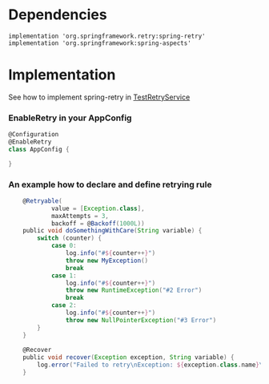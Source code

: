 # Dependencies
    implementation 'org.springframework.retry:spring-retry'
    implementation 'org.springframework:spring-aspects'
    

# Implementation
See how to implement spring-retry in [TestRetryService](src/main/groovy/com/huantt/springretry/service/TestRetryService.groovy)

### EnableRetry in your AppConfig
```Groovy
@Configuration
@EnableRetry
class AppConfig {

}

```
### An example how to declare and define retrying rule
```Groovy
    @Retryable(
            value = [Exception.class],
            maxAttempts = 3,
            backoff = @Backoff(1000L))
    public void doSomethingWithCare(String variable) {
        switch (counter) {
            case 0:
                log.info("#${counter++}")
                throw new MyException()
                break
            case 1:
                log.info("#${counter++}")
                throw new RuntimeException("#2 Error")
                break
            case 2:
                log.info("#${counter++}")
                throw new NullPointerException("#3 Error")
        }
    }
    
    @Recover
    public void recover(Exception exception, String variable) {
        log.error("Failed to retry\nException: ${exception.class.name}\nVariable: $variable")
    }
```

